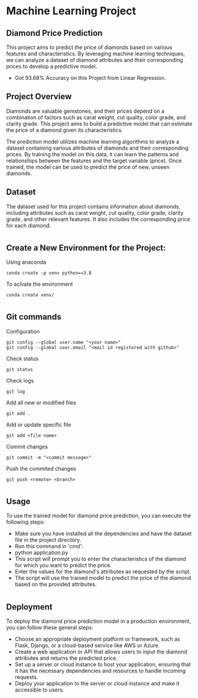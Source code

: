 # Machine Learning Project
## Diamond Price Prediction
This project aims to predict the price of diamonds based on various features and characteristics. By leveraging machine learning techniques, we can analyze a dataset of diamond attributes and their corresponding prices to develop a predictive model.

- Got 93.68% Accuracy on this Project from Linear Regression.


## Project Overview
Diamonds are valuable gemstones, and their prices depend on a combination of factors such as carat weight, cut quality, color grade, and clarity grade. This project aims to build a predictive model that can estimate the price of a diamond given its characteristics.

The prediction model utilizes machine learning algorithms to analyze a dataset containing various attributes of diamonds and their corresponding prices. By training the model on this data, it can learn the patterns and relationships between the features and the target variable (price). Once trained, the model can be used to predict the price of new, unseen diamonds.

## Dataset
The dataset used for this project contains information about diamonds, including attributes such as carat weight, cut quality, color grade, clarity grade, and other relevant features. It also includes the corresponding price for each diamond.

#

## Create a New Environment for the Project:

Using anaconda
```
conda create -p venv python==3.8
```
To acivate the environment
```
conda create venv/
```
#

## Git commands

Configuration
```
git config --global user.name "<your name>"
git config --global user.email "<mail id registered with github>"
```
Check status
```
git status
```
Check logs
```
git log
```
Add all new or modified files
```
git add .
```
Add or update specific file
```
git add <file name>
```
Commit changes
```
git commit -m "<commit message>"
```
Push the commited changes
```
git push <remote> <branch>
```
#

## Usage
To use the trained model for diamond price prediction, you can execute the following steps:
- Make sure you have installed all the dependencies and have the dataset file in the project directory.
- Run this command in 'cmd':
- python application.py
- This script will prompt you to enter the characteristics of the diamond for which you want to predict the price.
- Enter the values for the diamond's attributes as requested by the script.
- The script will use the trained model to predict the price of the diamond based on the provided attributes.

#
## Deployment
To deploy the diamond price prediction model in a production environment, you can follow these general steps:
- Choose an appropriate deployment platform or framework, such as Flask, Django, or a cloud-based service like AWS or Azure.
- Create a web application or API that allows users to input the diamond attributes and returns the predicted price.
- Set up a server or cloud instance to host your application, ensuring that it has the necessary dependencies and resources to handle incoming requests.
- Deploy your application to the server or cloud instance and make it accessible to users.

#
